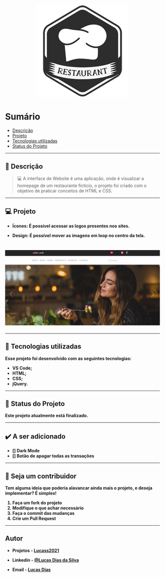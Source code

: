 <h1 align="center">
    <img src="logo0.png"/>
</h1>

# Sumário

- [Descrição](#📝-Descrição)
- [Projeto](#💻-Projeto)
- [Tecnologias utilizadas](#🚀-Tecnologias-utilizadas)
- [Status do Projeto](#🎯-Status-do-Projeto)

---

## 📝 Descrição

>💻 A interface de Website é uma aplicação, onde é visualizar a homepage de um restaurante ficticio, o projeto foi criado com o objetivo de praticar conceitos de HTML e CSS.



---

## 💻 Projeto

* <b>Ícones: É possível acessar as logos presentes nos sites.

* <b>Design</b>: É possível mover as imagens em loop no centro da tela.


<h1 align="center">
    <img src="read00.PNG"/>
</h1>



---

## 🚀 Tecnologias utilizadas
Esse projeto foi desenvolvido com as seguintes tecnologias:
* VS Code;
* HTML;
* CSS;
* jQuery.



---

## 🎯 Status do Projeto

Este projeto atualmente está finalizado.



---

## :heavy_check_mark: A ser adicionado

- [] Dark Mode
- [] Botão de apagar todas as transações

---

## :handshake: Seja um contribuidor

Tem alguma ideia que poderia alavancar ainda mais o projeto, e deseja implementar? É simples!

1. Faça um fork do projeto
2. Modifique o que achar necessário
3. Faça o commit das mudanças
4. Crie um Pull Request

---

## Autor

- Projetos - [Lucass2021](https://github.com/Lucass2021)

- Linkedin - [@Lucas Dias da Silva](https://www.linkedin.com/in/lucas-dias-da-silva-118954199/)

- Email - [Lucas Dias](mailto:lucas.allx@hotmail.com")
